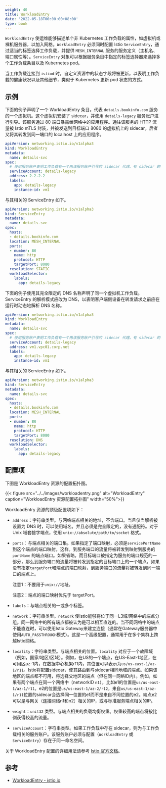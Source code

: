 ```yaml
---
weight: 40
title: WorkloadEntry
date: '2022-05-18T00:00:00+08:00'
type: book
---
```


`WorkloadEntry` 使运维能够描述单个非 Kubernetes 工作负载的属性，如虚拟机或裸机服务器，以加入网格。`WorkloadEntry` 必须同时配置 Istio `ServiceEntry`，通过适当的标签选择工作负载，并提供 `MESH_INTERNAL` 服务的服务定义（主机名、端口属性等）。`ServiceEntry` 对象可以根据服务条目中指定的标签选择器来选择多个工作负载条目以及 Kubernetes pod。

当工作负载连接到 `istiod` 时，自定义资源中的状态字段将被更新，以表明工作负载的健康状况以及其他细节，类似于 Kubernetes 更新 pod 状态的方式。

## 示例

下面的例子声明了一个 WorkloadEntry 条目，代表 `details.bookinfo.com` 服务的一个虚拟机。这个虚拟机安装了 sidecar，并使用 `details-legacy` 服务账户进行引导。该服务通过 80 端口暴露给网格中的应用程序。通往该服务的 HTTP 流量被 Istio mTLS 封装，并被发送到目标端口 8080 的虚拟机上的 sidecar，后者又将其转发到同一端口的 localhost 上的应用程序。

```yaml
apiVersion: networking.istio.io/v1alpha3
kind: WorkloadEntry
metadata:
  name: details-svc
spec:
  # 使用服务账户表明工作负载有一个用该服务账户引导的 sidecar 代理。有 sidecar 的 pod 会自动使用 istio mTLS 与工作负载通信。
  serviceAccount: details-legacy
  address: 2.2.2.2
  labels:
    app: details-legacy
    instance-id: vm1
```

与其相关的 ServiceEntry 如下。

```yaml
apiVersion: networking.istio.io/v1alpha3
kind: ServiceEntry
metadata:
  name: details-svc
spec:
  hosts:
  - details.bookinfo.com
  location: MESH_INTERNAL
  ports:
  - number: 80
    name: http
    protocol: HTTP
    targetPort: 8080
  resolution: STATIC
  workloadSelector:
    labels:
      app: details-legacy
```

下面的例子使用其完全限定的 DNS 名称声明了同一个虚拟机工作负载。ServiceEntry 的解析模式应改为 DNS，以表明客户端侧设备在转发请求之前应在运行时动态地解析 DNS 名称。

```yaml
apiVersion: networking.istio.io/v1alpha3
kind: WorkloadEntry
metadata:
  name: details-svc
spec:
  # 使用服务账户表明工作负载有一个用该服务账户引导的 sidecar 代理。有 sidecar 的 pod 会自动使用 istio mTLS 与工作负载通信。
  serviceAccount: details-legacy
  address: vm1.vpc01.corp.net
  labels:
    app: details-legacy
    instance-id: vm1
```

与其相关的 ServiceEntry 如下。

```yaml
apiVersion: networking.istio.io/v1alpha3
kind: ServiceEntry
metadata:
  name: details-svc
spec:
  hosts:
  - details.bookinfo.com
  location: MESH_INTERNAL
  ports:
  - number: 80
    name: http
    protocol: HTTP
    targetPort: 8080
  resolution: DNS
  workloadSelector:
    labels:
      app: details-legacy
```

## 配置项

下图是 WorkloadEntry 资源的配置拓扑图。

{{< figure src="../../images/workloadentry.png" alt="WorkloadEntry"  caption="WorkloadEntry  资源配置拓扑图" width="50%">}}

WorkloadEntry 资源的顶级配置项如下：

- `address`：字符串类型。与网络端点相关的地址，不含端口。当且仅当解析被设置为 DNS 时，可以使用域名，并且必须是完全限定的，没有通配符。对于 Unix 域套接字端点，使用 `unix://absolute/path/to/socket` 格式。

- `ports`：与端点相关的端口集。如果指定了端口映射，必须是`servicePortName` 到这个端点的端口映射，这样，到服务端口的流量将被转发到映射到服务的 `portName` 的端点端口。如果省略，而目标端口被指定为服务的端口规范的一部分，那么到服务端口的流量将被转发到指定的目标端口上的一个端点。如果没有指定`targetPort`和端点的端口映射，到服务端口的流量将被转发到同一端口的端点上。

  注意1：不要用于`unix://`地址。

  注意2：端点的端口映射优先于 targetPort。

- `labels`：与端点相关的一或多个标签。

- `network`：字符串类型。`network` 使Istio能够将位于同一L3域/网络中的端点分组。同一网络中的所有端点都被认为是可以相互直连的。当不同网络中的端点不能直连时，可以使用Istio Gateway来建立连接（通常在Gateway服务器中使用`AUTO_PASSTHROUGH`模式）。这是一个高级配置，通常用于在多个集群上跨越Istio网格。

- `locality`：字符串类型。与端点相关的位置。`locality` 对应于一个故障域（例如，国家/地区/区域）。例如，在US的一个端点，在US-East-1地区，在可用区az-1内，在数据中心机架r11内，其位置可以表示为`us/us-east-1/az-1/r11`。Istio将配置sidecar，使其路由到与sidecar相同地域的端点。如果该地区的端点都不可用，将选择父地区的端点（但在同一网络ID内）。例如，如果有两个端点在同一个网络中（networkID `n1`），比如e1的位置是`us/us-east-1/az-1/r11`，e2的位置是`us/us-east-1/az-2/r12`，来自`us/us-east-1/az-1/r11`位置的sidecar会选择同一位置的e1而不是来自不同位置的e2。端点e2可以是与网关（连接网络n1和n2）相关的IP，或与标准服务端点相关的IP。

- `weight`：`unit32` 类型。与端点相关的负载均衡权重。权重较高的端点将按比例获得较高的流量。

- `serviceAccount`：字符串类型。如果工作负载中存在 sidecar，则为与工作负载相关的服务账户。该服务账户必须与配置（`WorkloadEntry` 或 `ServiceEntry`）存在于同一命名空间。

关于 WorkloadEntry 配置的详细用法请参考 [Istio 官方文档](https://istio.io/latest/docs/reference/config/networking/workload-entry/)。

## 参考

- [WorkloadEntry - istio.io](https://istio.io/latest/docs/reference/config/networking/workload-entry/)

